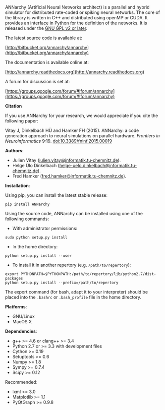ANNarchy (Artificial Neural Networks architect) is a parallel and hybrid simulator for distributed rate-coded or spiking neural networks. The core of the library is written in C++ and distributed using openMP or CUDA. It provides an interface in Python for the definition of the networks. It is released under the [GNU GPL v2 or later](http://www.gnu.org/licenses/gpl.html).

The latest source code is available at:

[http://bitbucket.org/annarchy/annarchy](http://bitbucket.org/annarchy/annarchy)

The documentation is available online at:

[http://annarchy.readthedocs.org](http://annarchy.readthedocs.org)

A forum for discussion is set at:

[https://groups.google.com/forum/#!forum/annarchy](https://groups.google.com/forum/#!forum/annarchy)

**Citation**

If you use ANNarchy for your research, we would appreciate if you cite the following paper:

Vitay J, Dinkelbach HÜ and Hamker FH (2015). ANNarchy: a code generation approach to neural simulations on parallel hardware. *Frontiers in Neuroinformatics* 9:19. [doi:10.3389/fninf.2015.00019](http://dx.doi.org/10.3389/fninf.2015.00019)

**Authors**:

* Julien Vitay (julien.vitay@informatik.tu-chemnitz.de).
* Helge Ülo Dinkelbach (helge-uelo.dinkelbach@informatik.tu-chemnitz.de).
* Fred Hamker (fred.hamker@informatik.tu-chemnitz.de).


**Installation**:

Using pip, you can install the latest stable release:

~~~
pip install ANNarchy
~~~

Using the source code, ANNarchy can be installed using one of the following commands:

* With administrator permissions:

~~~~
sudo python setup.py install
~~~~

* In the home directory:

~~~~
python setup.py install --user
~~~~

* To install it in another repertory (e.g. `/path/to/repertory`):

~~~~
export PYTHONPATH=$PYTHONPATH:/path/to/repertory/lib/python2.7/dist-packages
python setup.py install --prefix=/path/to/repertory
~~~~

The export command (for bash, adapt it to your interpreter) should be placed into the `.bashrc` or `.bash_profile` file in the home directory.

**Platforms**:

* GNU/Linux
* MacOS X

**Dependencies**:

* g++ >= 4.6 or clang++ >= 3.4
* Python 2.7 or >= 3.3 with development files
* Cython >= 0.19
* Setuptools >= 0.6
* Numpy >= 1.8
* Sympy >= 0.7.4
* Scipy >= 0.12

Recommended:

* lxml >= 3.0
* Matplotlib >= 1.1
* PyQtGraph >= 0.9.8
